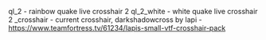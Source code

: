 ql_2 - rainbow quake live crosshair 2
ql_2_white - white quake live crosshair 2
_crosshair - current crosshair, darkshadowcross by lapi - https://www.teamfortress.tv/61234/lapis-small-vtf-crosshair-pack